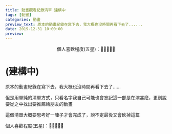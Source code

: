 ```yaml
---
title: 動畫觀看紀錄清單 建構中
tags: [動畫]
categories: 動畫
preview_text: 原本的動畫紀錄在寫下去，我大概也沒時間再看下去了......
date: 2019-12-31 10:00:00
preview: 
---
```




<center>個人喜歡程度(五星)：💓💓💓💓💓</center>



# (建構中)

原本的動畫紀錄在寫下去，我大概也沒時間再看下去了......

但是用單純的清單方式，只看名字我自己可能也會忘記這一部是在演甚麼，更別說要從之中找出要推薦給朋友的動畫

這個清單大概要思考好一陣子才會完成了，說不定最後又會砍掉這篇

個人喜歡程度(五星)：💓💓💓💓💓